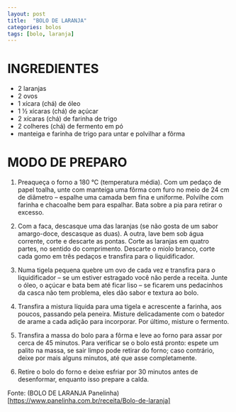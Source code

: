 ```yaml
---
layout: post
title:  "BOLO DE LARANJA"
categories: bolos
tags: [bolo, laranja]
---
```


INGREDIENTES
===

* 2 laranjas
* 2 ovos
* 1 xícara (chá) de óleo
* 1 ½ xícaras (chá) de açúcar
* 2 xícaras (chá) de farinha de trigo
* 2 colheres (chá) de fermento em pó
* manteiga e farinha de trigo para untar e polvilhar a fôrma

MODO DE PREPARO
===

1. Preaqueça o forno a 180 °C (temperatura média). Com um pedaço de papel toalha, unte com manteiga uma fôrma com furo no meio de 24 cm de diâmetro – espalhe uma camada bem fina e uniforme. Polvilhe com farinha e chacoalhe bem para espalhar. Bata sobre a pia para retirar o excesso.

2. Com a faca, descasque uma das laranjas (se não gosta de um sabor amargo-doce, descasque as duas). A outra, lave bem sob água corrente, corte e descarte as pontas. Corte as laranjas em quatro partes, no sentido do comprimento. Descarte o miolo branco, corte cada gomo em três pedaços e transfira para o liquidificador.

3. Numa tigela pequena quebre um ovo de cada vez e transfira para o liquidificador – se um estiver estragado você não perde a receita. Junte o óleo, o açúcar e bata bem até ficar liso – se ficarem uns pedacinhos da casca não tem problema, eles dão sabor e textura ao bolo.

4. Transfira a mistura líquida para uma tigela e acrescente a farinha, aos poucos, passando pela peneira. Misture delicadamente com o batedor de arame a cada adição para incorporar. Por último, misture o fermento.

5. Transfira a massa do bolo para a fôrma e leve ao forno para assar por cerca de 45 minutos. Para verificar se o bolo está pronto: espete um palito na massa, se sair limpo pode retirar do forno; caso contrário, deixe por mais alguns minutos, até que asse completamente.

6. Retire o bolo do forno e deixe esfriar por 30 minutos antes de desenformar, enquanto isso prepare a calda.

Fonte: (BOLO DE LARANJA Panelinha)[https://www.panelinha.com.br/receita/Bolo-de-laranja]